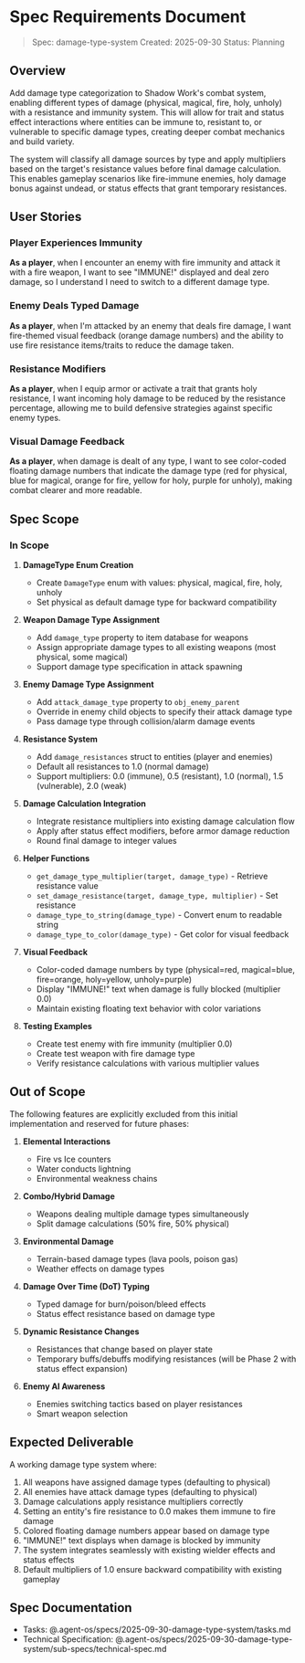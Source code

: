 # Spec Requirements Document

> Spec: damage-type-system
> Created: 2025-09-30
> Status: Planning

## Overview

Add damage type categorization to Shadow Work's combat system, enabling different types of damage (physical, magical, fire, holy, unholy) with a resistance and immunity system. This will allow for trait and status effect interactions where entities can be immune to, resistant to, or vulnerable to specific damage types, creating deeper combat mechanics and build variety.

The system will classify all damage sources by type and apply multipliers based on the target's resistance values before final damage calculation. This enables gameplay scenarios like fire-immune enemies, holy damage bonus against undead, or status effects that grant temporary resistances.

## User Stories

### Player Experiences Immunity
**As a player**, when I encounter an enemy with fire immunity and attack it with a fire weapon, I want to see "IMMUNE!" displayed and deal zero damage, so I understand I need to switch to a different damage type.

### Enemy Deals Typed Damage
**As a player**, when I'm attacked by an enemy that deals fire damage, I want fire-themed visual feedback (orange damage numbers) and the ability to use fire resistance items/traits to reduce the damage taken.

### Resistance Modifiers
**As a player**, when I equip armor or activate a trait that grants holy resistance, I want incoming holy damage to be reduced by the resistance percentage, allowing me to build defensive strategies against specific enemy types.

### Visual Damage Feedback
**As a player**, when damage is dealt of any type, I want to see color-coded floating damage numbers that indicate the damage type (red for physical, blue for magical, orange for fire, yellow for holy, purple for unholy), making combat clearer and more readable.

## Spec Scope

### In Scope

1. **DamageType Enum Creation**
   - Create `DamageType` enum with values: physical, magical, fire, holy, unholy
   - Set physical as default damage type for backward compatibility

2. **Weapon Damage Type Assignment**
   - Add `damage_type` property to item database for weapons
   - Assign appropriate damage types to all existing weapons (most physical, some magical)
   - Support damage type specification in attack spawning

3. **Enemy Damage Type Assignment**
   - Add `attack_damage_type` property to `obj_enemy_parent`
   - Override in enemy child objects to specify their attack damage type
   - Pass damage type through collision/alarm damage events

4. **Resistance System**
   - Add `damage_resistances` struct to entities (player and enemies)
   - Default all resistances to 1.0 (normal damage)
   - Support multipliers: 0.0 (immune), 0.5 (resistant), 1.0 (normal), 1.5 (vulnerable), 2.0 (weak)

5. **Damage Calculation Integration**
   - Integrate resistance multipliers into existing damage calculation flow
   - Apply after status effect modifiers, before armor damage reduction
   - Round final damage to integer values

6. **Helper Functions**
   - `get_damage_type_multiplier(target, damage_type)` - Retrieve resistance value
   - `set_damage_resistance(target, damage_type, multiplier)` - Set resistance
   - `damage_type_to_string(damage_type)` - Convert enum to readable string
   - `damage_type_to_color(damage_type)` - Get color for visual feedback

7. **Visual Feedback**
   - Color-coded damage numbers by type (physical=red, magical=blue, fire=orange, holy=yellow, unholy=purple)
   - Display "IMMUNE!" text when damage is fully blocked (multiplier 0.0)
   - Maintain existing floating text behavior with color variations

8. **Testing Examples**
   - Create test enemy with fire immunity (multiplier 0.0)
   - Create test weapon with fire damage type
   - Verify resistance calculations with various multiplier values

## Out of Scope

The following features are explicitly excluded from this initial implementation and reserved for future phases:

1. **Elemental Interactions**
   - Fire vs Ice counters
   - Water conducts lightning
   - Environmental weakness chains

2. **Combo/Hybrid Damage**
   - Weapons dealing multiple damage types simultaneously
   - Split damage calculations (50% fire, 50% physical)

3. **Environmental Damage**
   - Terrain-based damage types (lava pools, poison gas)
   - Weather effects on damage types

4. **Damage Over Time (DoT) Typing**
   - Typed damage for burn/poison/bleed effects
   - Status effect resistance based on damage type

5. **Dynamic Resistance Changes**
   - Resistances that change based on player state
   - Temporary buffs/debuffs modifying resistances (will be Phase 2 with status effect expansion)

6. **Enemy AI Awareness**
   - Enemies switching tactics based on player resistances
   - Smart weapon selection

## Expected Deliverable

A working damage type system where:

1. All weapons have assigned damage types (defaulting to physical)
2. All enemies have attack damage types (defaulting to physical)
3. Damage calculations apply resistance multipliers correctly
4. Setting an entity's fire resistance to 0.0 makes them immune to fire damage
5. Colored floating damage numbers appear based on damage type
6. "IMMUNE!" text displays when damage is blocked by immunity
7. The system integrates seamlessly with existing wielder effects and status effects
8. Default multipliers of 1.0 ensure backward compatibility with existing gameplay

## Spec Documentation

- Tasks: @.agent-os/specs/2025-09-30-damage-type-system/tasks.md
- Technical Specification: @.agent-os/specs/2025-09-30-damage-type-system/sub-specs/technical-spec.md
